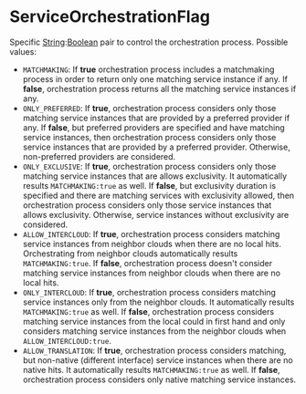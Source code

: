 # ServiceOrchestrationFlag

Specific [String](../primitives.md#string):[Boolean](../primitives.md#boolean) pair to control the orchestration process. Possible values:

- `MATCHMAKING`: If **true** orchestration process includes a matchmaking process in order to return only one matching service instance if any. If **false**, orchestration process returns all the matching service instances if any.
- `ONLY_PREFERRED`: If **true**, orchestration process considers only those matching service instances that are provided by a preferred provider if any. If **false**, but preferred providers are specified and have matching service instances, then orchestration process considers only those service instances that are provided by a preferred provider. Otherwise, non-preferred providers are considered.
- `ONLY_EXCLUSIVE`: If **true**, orchestration process considers only those matching service instances that are allows exclusivity. It automatically results `MATCHMAKING:true` as well. If **false**, but exclusivity duration is specified and there are matching services with exclusivity allowed, then orchestration process considers only those service instances that allows exclusivity. Otherwise, service instances without exclusivity are considered.
- `ALLOW_INTERCLOUD`: If **true**, orchestration process considers matching service instances from neighbor clouds when there are no local hits. Orchestrating from neighbor clouds automatically results `MATCHMAKING:true`. If **false**, orchestration process doesn't consider matching service instances from neighbor clouds when there are no local hits.
- `ONLY_INTERCLOUD`: If **true**, orchestration process considers matching service instances only from the neighbor clouds. It automatically results `MATCHMAKING:true` as well. If **false**, orchestration process considers matching service instances from the local could in first hand and only considers matching service instances from the neighbor clouds when `ALLOW_INTERCLOUD:true`.
- `ALLOW_TRANSLATION`: If **true**, orchestration process considers matching, but non-native (different interface) service instances when there are no native hits. It automatically results `MATCHMAKING:true` as well. If **false**, orchestration process considers only native matching service instances.